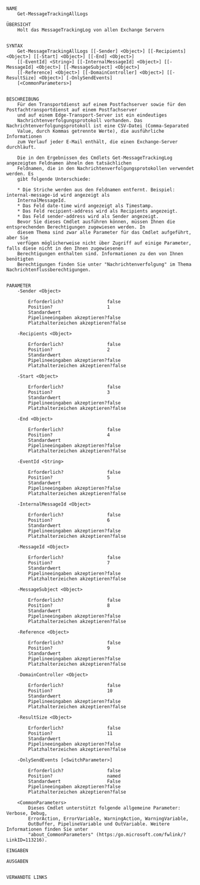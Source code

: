 ﻿```

NAME
    Get-MessageTrackingAllLogs
    
ÜBERSICHT
    Holt das MessageTrackingLog von allen Exchange Servern
    
    
SYNTAX
    Get-MessageTrackingAllLogs [[-Sender] <Object>] [[-Recipients] <Object>] [[-Start] <Object>] [[-End] <Object>] 
    [[-EventId] <String>] [[-InternalMessageId] <Object>] [[-MessageId] <Object>] [[-MessageSubject] <Object>] 
    [[-Reference] <Object>] [[-DomainController] <Object>] [[-ResultSize] <Object>] [-OnlySendEvents] 
    [<CommonParameters>]
    
    
BESCHREIBUNG
    Für den Transportdienst auf einem Postfachserver sowie für den Postfachtransportdienst auf einem Postfachserver 
    und auf einem Edge-Transport-Server ist ein eindeutiges 
    Nachrichtenverfolgungsprotokoll vorhanden. Das Nachrichtenverfolgungsprotokoll ist eine CSV-Datei (Comma-Separated 
    Value, durch Kommas getrennte Werte), die ausführliche Informationen 
    zum Verlauf jeder E-Mail enthält, die einen Exchange-Server durchläuft.
    
    Die in den Ergebnissen des Cmdlets Get-MessageTrackingLog angezeigten Feldnamen ähneln den tatsächlichen 
    Feldnamen, die in den Nachrichtenverfolgungsprotokollen verwendet werden. Es 
    gibt folgende Unterschiede:
    
    * Die Striche werden aus den Feldnamen entfernt. Beispiel: internal-message-id wird angezeigt als 
    InternalMessageId.
    * Das Feld date-time wird angezeigt als Timestamp.
    * Das Feld recipient-address wird als Recipients angezeigt.
    * Das Feld sender-address wird als Sender angezeigt.
    Bevor Sie dieses Cmdlet ausführen können, müssen Ihnen die entsprechenden Berechtigungen zugewiesen werden. In 
    diesem Thema sind zwar alle Parameter für das Cmdlet aufgeführt, aber Sie 
    verfügen möglicherweise nicht über Zugriff auf einige Parameter, falls diese nicht in den Ihnen zugewiesenen 
    Berechtigungen enthalten sind. Informationen zu den von Ihnen benötigten 
    Berechtigungen finden Sie unter "Nachrichtenverfolgung" im Thema Nachrichtenflussberechtigungen.
    

PARAMETER
    -Sender <Object>
        
        Erforderlich?                false
        Position?                    1
        Standardwert                 
        Pipelineeingaben akzeptieren?false
        Platzhalterzeichen akzeptieren?false
        
    -Recipients <Object>
        
        Erforderlich?                false
        Position?                    2
        Standardwert                 
        Pipelineeingaben akzeptieren?false
        Platzhalterzeichen akzeptieren?false
        
    -Start <Object>
        
        Erforderlich?                false
        Position?                    3
        Standardwert                 
        Pipelineeingaben akzeptieren?false
        Platzhalterzeichen akzeptieren?false
        
    -End <Object>
        
        Erforderlich?                false
        Position?                    4
        Standardwert                 
        Pipelineeingaben akzeptieren?false
        Platzhalterzeichen akzeptieren?false
        
    -EventId <String>
        
        Erforderlich?                false
        Position?                    5
        Standardwert                 
        Pipelineeingaben akzeptieren?false
        Platzhalterzeichen akzeptieren?false
        
    -InternalMessageId <Object>
        
        Erforderlich?                false
        Position?                    6
        Standardwert                 
        Pipelineeingaben akzeptieren?false
        Platzhalterzeichen akzeptieren?false
        
    -MessageId <Object>
        
        Erforderlich?                false
        Position?                    7
        Standardwert                 
        Pipelineeingaben akzeptieren?false
        Platzhalterzeichen akzeptieren?false
        
    -MessageSubject <Object>
        
        Erforderlich?                false
        Position?                    8
        Standardwert                 
        Pipelineeingaben akzeptieren?false
        Platzhalterzeichen akzeptieren?false
        
    -Reference <Object>
        
        Erforderlich?                false
        Position?                    9
        Standardwert                 
        Pipelineeingaben akzeptieren?false
        Platzhalterzeichen akzeptieren?false
        
    -DomainController <Object>
        
        Erforderlich?                false
        Position?                    10
        Standardwert                 
        Pipelineeingaben akzeptieren?false
        Platzhalterzeichen akzeptieren?false
        
    -ResultSize <Object>
        
        Erforderlich?                false
        Position?                    11
        Standardwert                 
        Pipelineeingaben akzeptieren?false
        Platzhalterzeichen akzeptieren?false
        
    -OnlySendEvents [<SwitchParameter>]
        
        Erforderlich?                false
        Position?                    named
        Standardwert                 False
        Pipelineeingaben akzeptieren?false
        Platzhalterzeichen akzeptieren?false
        
    <CommonParameters>
        Dieses Cmdlet unterstützt folgende allgemeine Parameter: Verbose, Debug,
        ErrorAction, ErrorVariable, WarningAction, WarningVariable,
        OutBuffer, PipelineVariable und OutVariable. Weitere Informationen finden Sie unter 
        "about_CommonParameters" (https:/go.microsoft.com/fwlink/?LinkID=113216). 
    
EINGABEN
    
AUSGABEN
    
    
VERWANDTE LINKS



```

